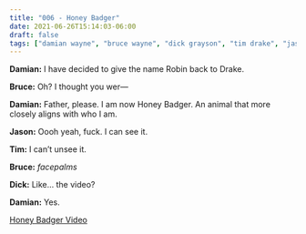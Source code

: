 ```yaml
---
title: "006 - Honey Badger"
date: 2021-06-26T15:14:03-06:00
draft: false
tags: ["damian wayne", "bruce wayne", "dick grayson", "tim drake", "jason todd"]
---
```


__Damian:__ I have decided to give the name Robin back to Drake.

__Bruce:__ Oh? I thought you wer—

__Damian:__ Father, please. I am now Honey Badger. An animal that more closely aligns with who I am.

__Jason:__ Oooh yeah, fuck. I can see it.

__Tim:__ I can’t unsee it.

__Bruce:__ *facepalms*

__Dick:__ Like… the video?

__Damian:__ Yes.

[Honey Badger Video](https://youtu.be/4r7wHMg5Yjg)